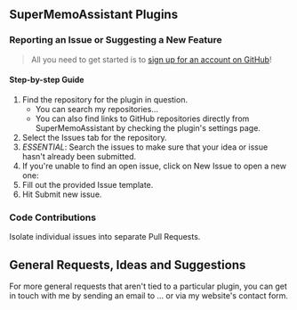 ## SuperMemoAssistant Plugins

### Reporting an Issue or Suggesting a New Feature

> All you need to get started is to [sign up for an account on GitHub](https://github.com/join)!

#### Step-by-step Guide

1. Find the repository for the plugin in question.
    + You can search my repositories...
    + You can also find links to GitHub repositories directly from SuperMemoAssistant by checking the plugin's settings page.
2. Select the Issues tab for the repository.
3. *ESSENTIAL*: Search the issues to make sure that your idea or issue hasn't already been submitted.
4. If you're unable to find an open issue, click on New Issue to open a new one:
5. Fill out the provided Issue template.
6. Hit Submit new issue.

### Code Contributions

Isolate individual issues into separate Pull Requests.

## General Requests, Ideas and Suggestions

For more general requests that aren't tied to a particular plugin, you can get in touch with me by sending an email to ... or via my website's contact form.
